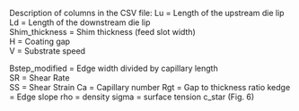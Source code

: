 Description of columns in the CSV file:
Lu = Length of the upstream die lip  
Ld = Length of the downstream die lip  
Shim_thickness = Shim thickness (feed slot width)  
H = Coating gap  
V = Substrate speed  

Bstep_modified = Edge width divided by capillary length  
SR = Shear Rate  
SS = Shear Strain
Ca = Capillary number
Rgt = Gap to thickness ratio
kedge = Edge slope
rho = density
sigma = surface tension
c_star (Fig. 6)